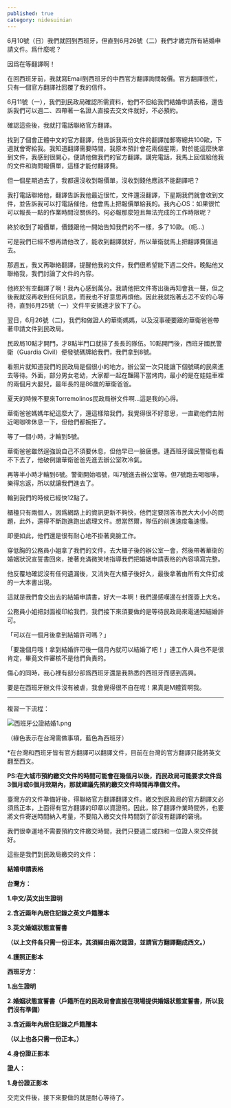 ```yaml
---
published: true
category: nidesuinian
---
```

6月10號（日）我們就回到西班牙，但直到6月26號（二）我們才繳完所有結婚申請文件。爲什麼呢？

因爲在等翻譯啊！

在回西班牙前，我就寫Email到西班牙的中西官方翻譯詢問報價。官方翻譯很忙，只有一個官方翻譯社回覆了我的信件。

6月11號（一），我們到民政局確認所需資料，他們不但給我們結婚申請表格，還告訴我們可以週二、四帶著一名證人直接去交文件就好，不必預約。

確認這些後，我就打電話聯絡官方翻譯。

找到了個會正體中文的官方翻譯，他告訴我兩份文件的翻譯加郵寄總共100歐，下週就會寄給我。我知道翻譯需要時間，我原本預計會花兩個星期，對於能這麼快拿到文件，我感到很開心，便請他做我們的官方翻譯。講完電話，我馬上回信給他我的文件和詢問報價單，這樣才能付翻譯費。

但一個星期過去了，我都還沒收到報價單，沒收到錢他應該不能翻譯吧？

我打電話聯絡他，翻譯告訴我他最近很忙，文件還沒翻譯，下星期我們就會收到文件，並告訴我可以打電話催他，他會馬上把報價單給我的。我內心OS：如果很忙可以報長一點的作業時間沒關係的。何必報那麼短且無法完成的工作時限呢？

終於收到了報價單，價錢跟他一開始告知我們的不一樣，多了10歐。（呃...)

可是我們已經不想再請他改了，能收到翻譯就好，所以華衛就馬上把翻譯費匯過去。

那週五，我又再聯絡翻譯，提醒他我的文件，我們很希望能下週二交件。晚點他又聯絡我，我們討論了文件的內容。

他終於有空翻譯了啊！我內心感到萬分。我請他把文件寄出後再知會我一聲，但之後我就沒再收到任何訊息，而我也不好意思再煩他。因此我就抱著忐忑不安的心等待，直到6月25號（一）文件平安抵達才放下了心。

翌日，6月26號（二)，我們和做證人的華衛媽媽，以及沒事硬要跟的華衛爸爸帶著申請文件到民政局。

民政局10點才開門，才8點半門口就排了長長的隊伍。10點開門後，西班牙國民警衛（Guardia Civil）便發號碼牌給我們，我們拿到8號。

看照片就知道我們的民政局是個很小的地方。辦公室一次只能讓下個號碼的民衆進去等待。外面，部分男女老幼，大家都一起在豔陽下當烤肉，最小的是在娃娃車裡的兩個月大嬰兒，最年長的是86歲的華衛爸爸。

夏天的時候不要來Torremolinos民政局辦文件啊...這是我的心得。

華衛爸爸媽媽年紀這麼大了，還這樣陪我們，我覺得很不好意思，一直勸他們去附近喝咖啡休息一下，但他們都婉拒了。

等了一個小時，才輪到5號。

華衛爸爸雖然逞強說自己不須要休息，但他早已一臉疲憊。連西班牙國民警衛也看不下去了，他破例讓華衛爸爸先進去辦公室吹冷氣。

再等半小時才輪到6號。警衛開始唱號，叫7號進去辦公室等。但7號跑去喝咖啡，樂得忘返，所以就讓我們進去了。

輪到我們的時候已經快12點了。

櫃檯只有兩個人，因爲網路上的資訊更新不夠快，他們定要回答市民大大小小的問題，此外，還得不斷跑進跑出處理文件。想當然爾，隊伍的前進速度龜速慢。

即便如此，他們還是很有耐心地不掛著臭臉工作。

穿低胸的公務員小姐拿了我們的文件，去大櫃子後的辦公室一會，然後帶著華衛的婚姻狀況宣誓書回來，接著充滿微笑地指導我們把婚姻申請表格的內容填寫完整。

他反覆地確認沒有任何遺漏後，又消失在大櫃子後好久，最後拿著由所有文件釘成的一大本書出現。

這就是我們會交出去的結婚申請書，好大一本啊！我們邊感嘆邊在封面簽上大名。

公務員小姐把封面複印給我們，我們接下來須要做的是等待民政局來電通知結婚許可。

「可以在一個月後拿到結婚許可嗎？」

「要幾個月哦！拿到結婚許可後一個月內就可以結婚了吧！」連工作人員也不是很肯定，畢竟文件審核不是他們負責的。

傷心的同時，我心裡有部分卻爲西班牙還是我熟悉的西班牙而感到高興。

要是在西班牙辦文件沒有被虐，我會覺得很不自在呢！果真是M體質啊我。

*************************************************

複習一下流程：

![西班牙公證結婚1.png]({{site.baseurl}}/images/西班牙公證結婚1.png)

（綠色表示在台灣需做事項，藍色為西班牙）

*在台灣和西班牙皆有官方翻譯可以翻譯文件，目前在台灣的官方翻譯只能將英文翻至西文。

**PS:在大城市預約繳交文件的時間可能會在幾個月以後，而民政局可能要求文件爲3個月或6個月效期內，那就建議先預約繳交文件時間再準備文件。**

臺灣方的文件準備好後，得聯絡官方翻譯翻譯文件。繳交到民政局的官方翻譯文必須爲正本，上面得有官方翻譯的印章以資證明。因此，除了翻譯作業時間外，也要將文件寄送時間納入考量，不要陷入繳交文件時間到了卻沒有翻譯的窘境。

我們很幸運地不需要預約文件繳交時間，我們只要週二或四和一位證人來交件就好。

這些是我們到民政局繳交的文件：

**結婚申請表格**

**台灣方：**

**1.中文/英文出生證明**  

**2.含近兩年內居住記錄之英文戶籍謄本**  

**3.英文婚姻狀態宣誓書**   


**（以上文件各只需一份正本，其須經由兩次認證，並請官方翻譯翻成西文。）**  

**4.護照正影本**  


**西班牙方：**  

**1.出生證明**    

**2.婚姻狀態宣誓書（戶籍所在的民政局會直接在現場提供婚姻狀態宣誓書，所以我們沒有準備）**     

**3.含近兩年內居住記錄之戶籍謄本**  


**（以上也各只需一份正本。）**   

**4.身份證正影本**


**證人：**

**1.身份證正影本**  

交完文件後，接下來要做的就是耐心等待了。

